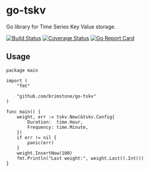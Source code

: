 go-tskv
=======
Go library for Time Series Key Value storage.

[![Build Status](https://travis-ci.org/brimstone/go-tskv.svg?branch=master)](https://travis-ci.org/brimstone/go-tskv) [![Coverage Status](https://coveralls.io/repos/github/brimstone/go-tskv/badge.svg?branch=master)](https://coveralls.io/github/brimstone/go-tskv?branch=master) [![Go Report Card](https://goreportcard.com/badge/github.com/brimstone/go-tskv)](https://goreportcard.com/report/github.com/brimstone/go-tskv)

Usage
-----

```
package main

import (
	"fmt"

	"github.com/brimstone/go-tskv"
)

func main() {
	weight, err := tskv.New(&tskv.Config{
		Duration:  time.Hour,
		Frequency: time.Minute,
	})
	if err != nil {
		panic(err)
	}
	weight.InsertNow(100)
	fmt.Println("Last weight:", weight.Last().Int())
}
```

